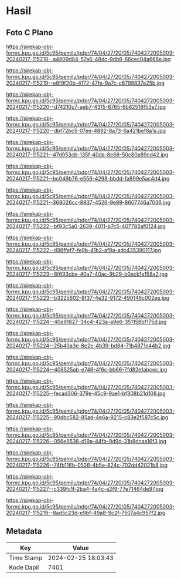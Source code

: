 # Hasil

## Foto C Plano

https://sirekap-obj-formc.kpu.go.id/5c95/pemilu/pdpr/74/04/27/20/05/7404272005003-20240217-115218--a4809d84-57a6-48dc-9db8-66cec04a666e.jpg

https://sirekap-obj-formc.kpu.go.id/5c95/pemilu/pdpr/74/04/27/20/05/7404272005003-20240217-115219--e8f9f20b-4172-47fe-9a7c-c8798837e25b.jpg

https://sirekap-obj-formc.kpu.go.id/5c95/pemilu/pdpr/74/04/27/20/05/7404272005003-20240217-115220--d74210c7-aeb7-4315-8765-6b82518f53e7.jpg

https://sirekap-obj-formc.kpu.go.id/5c95/pemilu/pdpr/74/04/27/20/05/7404272005003-20240217-115220--dbf72bc5-07ee-4892-8a73-6a421bef8a1a.jpg

https://sirekap-obj-formc.kpu.go.id/5c95/pemilu/pdpr/74/04/27/20/05/7404272005003-20240217-115221--47d953cb-135f-40da-8e68-50c80a89cd42.jpg

https://sirekap-obj-formc.kpu.go.id/5c95/pemilu/pdpr/74/04/27/20/05/7404272005003-20240217-115221--bc049b76-e556-4298-bbdd-fa899e5ac4d4.jpg

https://sirekap-obj-formc.kpu.go.id/5c95/pemilu/pdpr/74/04/27/20/05/7404272005003-20240217-115221--368026cc-8837-4526-9e99-8607746a7036.jpg

https://sirekap-obj-formc.kpu.go.id/5c95/pemilu/pdpr/74/04/27/20/05/7404272005003-20240217-115222--bf93c5a0-2639-4011-b7c5-407783af0124.jpg

https://sirekap-obj-formc.kpu.go.id/5c95/pemilu/pdpr/74/04/27/20/05/7404272005003-20240217-115222--d98ffef7-fe9b-41b2-af9a-adc435390117.jpg

https://sirekap-obj-formc.kpu.go.id/5c95/pemilu/pdpr/74/04/27/20/05/7404272005003-20240217-115223--8f693cbe-40a7-40ac-9b29-b0acb1e158a2.jpg

https://sirekap-obj-formc.kpu.go.id/5c95/pemilu/pdpr/74/04/27/20/05/7404272005003-20240217-115223--b3225602-8f37-4e32-9172-490146c002ee.jpg

https://sirekap-obj-formc.kpu.go.id/5c95/pemilu/pdpr/74/04/27/20/05/7404272005003-20240217-115224--40e91827-34c4-423a-a9e6-351158bf175d.jpg

https://sirekap-obj-formc.kpu.go.id/5c95/pemilu/pdpr/74/04/27/20/05/7404272005003-20240217-115224--25b40a3e-8e2e-4b39-bd84-71b4871e44b2.jpg

https://sirekap-obj-formc.kpu.go.id/5c95/pemilu/pdpr/74/04/27/20/05/7404272005003-20240217-115224--408525ab-e746-4f6c-bb66-7fd82e1abcec.jpg

https://sirekap-obj-formc.kpu.go.id/5c95/pemilu/pdpr/74/04/27/20/05/7404272005003-20240217-115225--fecad306-379e-45c9-9ae1-bf308b21d108.jpg

https://sirekap-obj-formc.kpu.go.id/5c95/pemilu/pdpr/74/04/27/20/05/7404272005003-20240217-115225--90dbc582-85ad-4e6a-9215-c83e2f587c5c.jpg

https://sirekap-obj-formc.kpu.go.id/5c95/pemilu/pdpr/74/04/27/20/05/7404272005003-20240217-115226--056e8536-d19a-44fb-9d9d-31b8dcaa16f3.jpg

https://sirekap-obj-formc.kpu.go.id/5c95/pemilu/pdpr/74/04/27/20/05/7404272005003-20240217-115226--74fb116b-0526-4b5e-824c-702dd42021b8.jpg

https://sirekap-obj-formc.kpu.go.id/5c95/pemilu/pdpr/74/04/27/20/05/7404272005003-20240217-115227--c339fc1f-2ba4-4a4c-a2f9-77e71464de97.jpg

https://sirekap-obj-formc.kpu.go.id/5c95/pemilu/pdpr/74/04/27/20/05/7404272005003-20240217-115219--8ad5c23d-e9bf-49a8-9c2f-7507a4c957f2.jpg


## Metadata

| Key        | Value               |
| ---------- | ------------------- |
| Time Stamp | 2024-02-25 18:03:43 |
| Kode Dapil | 7401                |



